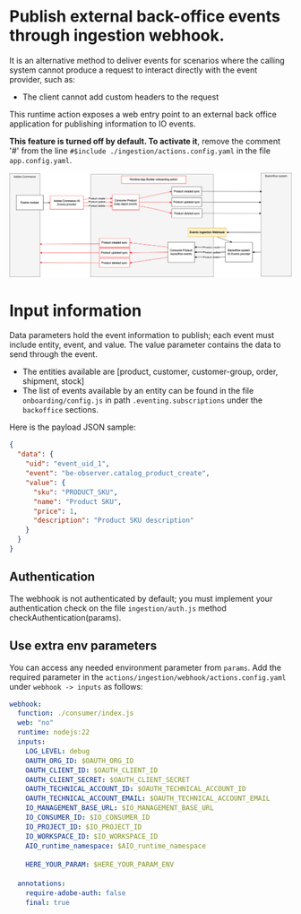 # Publish external back-office events through ingestion webhook.

It is an alternative method to deliver events for scenarios where the calling system cannot produce a request to interact directly with the event provider, such as:

- The client cannot add custom headers to the request

This runtime action exposes a web entry point to an external back office application for publishing information to IO events.

**This feature is turned off by default. To activate it**, remove the comment '#' from the line `#$include ./ingestion/actions.config.yaml` in the file `app.config.yaml`.

![Alt text](BackofficeEventsIngestionWebhook.png "Title")

# Input information

Data parameters hold the event information to publish; each event must include entity, event, and value. The value parameter contains the data to send through the event.

- The entities available are [product, customer, customer-group, order, shipment, stock]
- The list of events available by an entity can be found in the file `onboarding/config.js` in path `.eventing.subscriptions` under the `backoffice` sections.

Here is the payload JSON sample:

```json
{
  "data": {
    "uid": "event_uid_1",
    "event": "be-observer.catalog_product_create",
    "value": {
      "sku": "PRODUCT_SKU",
      "name": "Product SKU",
      "price": 1,
      "description": "Product SKU description"
    }
  }
}
```

## Authentication

The webhook is not authenticated by default; you must implement your authentication check on the file `ingestion/auth.js` method checkAuthentication(params).

## Use extra env parameters

You can access any needed environment parameter from `params`. Add the required parameter in the `actions/ingestion/webhook/actions.config.yaml` under `webhook -> inputs` as follows:

```yaml
webhook:
  function: ./consumer/index.js
  web: "no"
  runtime: nodejs:22
  inputs:
    LOG_LEVEL: debug
    OAUTH_ORG_ID: $OAUTH_ORG_ID
    OAUTH_CLIENT_ID: $OAUTH_CLIENT_ID
    OAUTH_CLIENT_SECRET: $OAUTH_CLIENT_SECRET
    OAUTH_TECHNICAL_ACCOUNT_ID: $OAUTH_TECHNICAL_ACCOUNT_ID
    OAUTH_TECHNICAL_ACCOUNT_EMAIL: $OAUTH_TECHNICAL_ACCOUNT_EMAIL
    IO_MANAGEMENT_BASE_URL: $IO_MANAGEMENT_BASE_URL
    IO_CONSUMER_ID: $IO_CONSUMER_ID
    IO_PROJECT_ID: $IO_PROJECT_ID
    IO_WORKSPACE_ID: $IO_WORKSPACE_ID
    AIO_runtime_namespace: $AIO_runtime_namespace

    HERE_YOUR_PARAM: $HERE_YOUR_PARAM_ENV

  annotations:
    require-adobe-auth: false
    final: true
```
